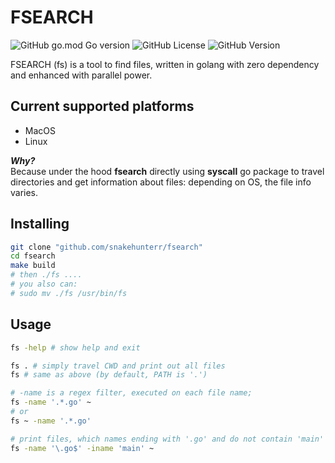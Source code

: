 # FSEARCH

![GitHub go.mod Go version](https://img.shields.io/github/go-mod/go-version/snakehunterr/fsearch)
![GitHub License](https://img.shields.io/github/license/snakehunterr/fsearch)
![GitHub Version](<https://img.shields.io/github/v/tag/snakehunterr/fsearch?include_prereleases&sort=date&label=version&color=hex(2343ca)>)

FSEARCH (fs) is a tool to find files, written in golang with zero dependency and enhanced with parallel power.

## Current supported platforms

- MacOS
- Linux

**_Why?_**  
Because under the hood **fsearch** directly using **syscall** go package to travel directories and
get information about files: depending on OS, the file info varies.

## Installing

```sh
git clone "github.com/snakehunterr/fsearch"
cd fsearch
make build
# then ./fs ....
# you also can:
# sudo mv ./fs /usr/bin/fs
```

## Usage

```sh
fs -help # show help and exit

fs . # simply travel CWD and print out all files
fs # same as above (by default, PATH is '.')

# -name is a regex filter, executed on each file name;
fs -name '.*.go' ~
# or
fs ~ -name '.*.go'

# print files, which names ending with '.go' and do not contain 'main'
fs -name '\.go$' -iname 'main' ~
```
